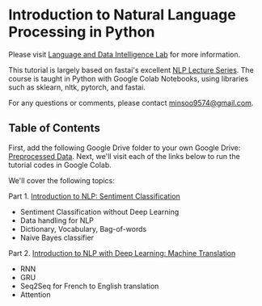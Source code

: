 # Introduction to Natural Language Processing in Python

Please visit [Language and Data Intelligence Lab](https://seungwonh.github.io/ldi.html) for more information.

This tutorial is largely based on fastai's excellent [NLP Lecture Series](https://github.com/fastai/course-nlp). The course is taught in Python with Google Colab Notebooks, using libraries such as sklearn, nltk, pytorch, and fastai.

For any questions or comments, please contact [minsoo9574@gmail.com](minsoo9574.gmail.com).

## Table of Contents

First, add the following Google Drive folder to your own Google Drive: [Preprocessed Data](https://drive.google.com/drive/folders/17Wg-S8_mZwVAW9z96DmZIJVvWSvhrDRZ?usp=sharing). Next, we'll visit each of the links below to run the tutorial codes in Google Colab.

We'll cover the following topics:

Part 1\. [Introduction to NLP: Sentiment Classification](https://colab.research.google.com/drive/1QBSKylxuv6xZ99lL8dmC7aqccETOeGMl?usp=sharing)
  - Sentiment Classification without Deep Learning
  - Data handling for NLP
  - Dictionary, Vocabulary, Bag-of-words
  - Naive Bayes classifier
 

Part 2\. [Introduction to NLP with Deep Learning: Machine Translation](https://colab.research.google.com/drive/1vrDgn-hZeeXB93XuRuYK1LrZjMhN_8XB?usp=sharing)
  - RNN
  - GRU
  - Seq2Seq for French to English translation
  - Attention
